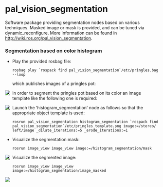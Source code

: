 pal_vision_segmentation
=========

Software package providing segmentation nodes based on various techniques. Masked image or mask is provided, and can be tuned via dynamic_reconfigure. More information can be found in http://wiki.ros.org/pal_vision_segmentation. 


### Segmentation based on color histogram

* Play the provided rosbag file:

    ```
    rosbag play `rospack find pal_vision_segmentation`/etc/pringles.bag --loop
    ```

    which publishes images of a pringles pot:

    
<img align="left" src="https://raw.github.com/pal-robotics/pal_vision_segmentation/hydro-devel/etc/pringles_example.png" />
    

* In order to segment the pringles pot based on its color an image template like the following one is required:


<img align="left" src="https://raw.github.com/pal-robotics/pal_vision_segmentation/hydro-devel/etc/pringles_template.png" />
    

* Launch the 'histogram_segmentation' node as follows so that the appropriate object template is used:

    ```
    rosrun pal_vision_segmentation histogram_segmentation `rospack find pal_vision_segmentation`/etc/pringles_template.png image:=/stereo/  left/image _dilate_iterations:=5 _erode_iterations:=1    
    ```

* Visualize the segmentation mask:

    ```
    rosrun image_view image_view image:=/histogram_segmentation/mask
    ```
    
<img align="left" src="https://raw.github.com/pal-robotics/pal_vision_segmentation/hydro-devel/etc/pringles_mask.png" />


* Visualize the segmented image:

    ```
    rosrun image_view image_view image:=/histogram_segmentation/image_masked
    ```
    
<img align="left" src="https://raw.github.com/pal-robotics/pal_vision_segmentation/hydro-devel/etc/pringles_segmented.png" />





